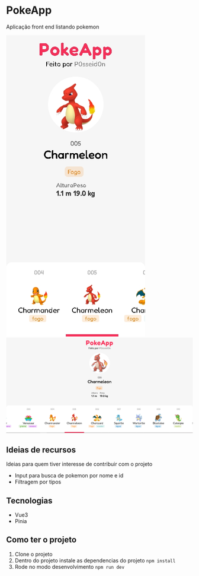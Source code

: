 # PokeApp

Aplicação front end listando pokemon

![Mobile](./ScreenshotMobile.jpg)
![Desktop](./ScreenshotDesktop.png)

## Ideias de recursos

Ideias para quem tiver interesse de contribuir com o projeto

-  Input para busca de pokemon por nome e id
-  Filtragem por tipos

## Tecnologias

-  Vue3
-  Pinia

## Como ter o projeto

1. Clone o projeto
2. Dentro do projeto instale as dependencias do projeto `npm install`
3. Rode no modo desenvolvimento `npm run dev`
